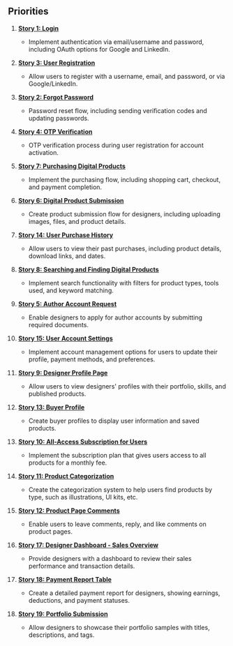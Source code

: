 ## Priorities

1. **[Story 1: Login](./story.md#story-1-login)**
   - Implement authentication via email/username and password, including OAuth options for Google and LinkedIn.
   
2. **[Story 3: User Registration](./story.md#story-3-user-registration)**
   - Allow users to register with a username, email, and password, or via Google/LinkedIn.

3. **[Story 2: Forgot Password](./story.md#story-2-forgot-password)**
   - Password reset flow, including sending verification codes and updating passwords.

4. **[Story 4: OTP Verification](./story.md#story-4-otp-verification)**
   - OTP verification process during user registration for account activation.

5. **[Story 7: Purchasing Digital Products](./story.md#story-7-purchasing-digital-products)**
   - Implement the purchasing flow, including shopping cart, checkout, and payment completion.

6. **[Story 6: Digital Product Submission](./story.md#story-6-digital-product-submission)**
   - Create product submission flow for designers, including uploading images, files, and product details.

7. **[Story 14: User Purchase History](./story.md#story-14-user-purchase-history)**
   - Allow users to view their past purchases, including product details, download links, and dates.

8. **[Story 8: Searching and Finding Digital Products](./story.md#story-8-searching-and-finding-digital-products)**
   - Implement search functionality with filters for product types, tools used, and keyword matching.

9. **[Story 5: Author Account Request](./story.md#story-5-author-account-request)**
   - Enable designers to apply for author accounts by submitting required documents.

10. **[Story 15: User Account Settings](./story.md#story-15-user-account-settings)**
    - Implement account management options for users to update their profile, payment methods, and preferences.

11. **[Story 9: Designer Profile Page](./story.md#story-9-designer-profile-page)**
    - Allow users to view designers' profiles with their portfolio, skills, and published products.

12. **[Story 13: Buyer Profile](./story.md#story-13-buyer-profile)**
    - Create buyer profiles to display user information and saved products.

13. **[Story 10: All-Access Subscription for Users](./story.md#story-10-all-access-subscription-for-users)**
    - Implement the subscription plan that gives users access to all products for a monthly fee.

14. **[Story 11: Product Categorization](./story.md#story-11-product-categorization)**
    - Create the categorization system to help users find products by type, such as illustrations, UI kits, etc.

15. **[Story 12: Product Page Comments](./story.md#story-12-product-page-comments)**
    - Enable users to leave comments, reply, and like comments on product pages.

16. **[Story 17: Designer Dashboard - Sales Overview](./story.md#story-17-title-designer-dashboard-sales-overview)**
    - Provide designers with a dashboard to review their sales performance and transaction details.

17. **[Story 18: Payment Report Table](./story.md#story-18-payment-report-table)**
    - Create a detailed payment report for designers, showing earnings, deductions, and payment statuses.

18. **[Story 19: Portfolio Submission](./story.md#story-19-portfolio-submission)**
    - Allow designers to showcase their portfolio samples with titles, descriptions, and tags.
